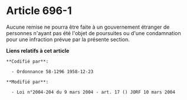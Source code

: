 # Article 696-1

Aucune remise ne pourra être faite à un gouvernement étranger de personnes n'ayant pas été l'objet de poursuites ou d'une
condamnation pour une infraction prévue par la présente section.

**Liens relatifs à cet article**

	**Codifié par**:

	  - Ordonnance 58-1296 1958-12-23

	**Modifié par**:

	  - Loi n°2004-204 du 9 mars 2004 - art. 17 () JORF 10 mars 2004

